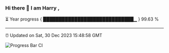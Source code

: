 ### Hi there 👋 I am Harry , 

⏳ Year progress { █████████████████████████████▁ } 99.63 %

---

⏰ Updated on Sat, 30 Dec 2023 15:48:58 GMT

![Progress Bar CI](https://github.com/duykhang68/duykhang68/workflows/Progress%20Bar%20CI/badge.svg)

